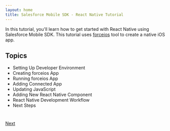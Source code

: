 ```yaml
---
layout: home
title: Salesforce Mobile SDK - React Native Tutorial
---
```

In this tutorial, you'll learn how to get started with React Native using Salesforce Mobile SDK. This tutorial uses <a href="https://www.npmjs.com/package/forceios" target="_blank">forceios</a> tool to create a native iOS app.


## Topics

- Setting Up Developer Environment
- Creating forceios App
- Running forceios App
- Adding Connected App
- Updating JavaScript
- Adding New React Native Component
- React Native Development Workflow
- Next Steps

<div class="row" style="margin-top:40px;">
<div class="col-sm-12">
<a href="mobile-sdk-react-native-setup-developer-environment.html" class="btn btn-default pull-right">Next <i class="glyphicon glyphicon-chevron-right"></i></a>
</div>
</div>
